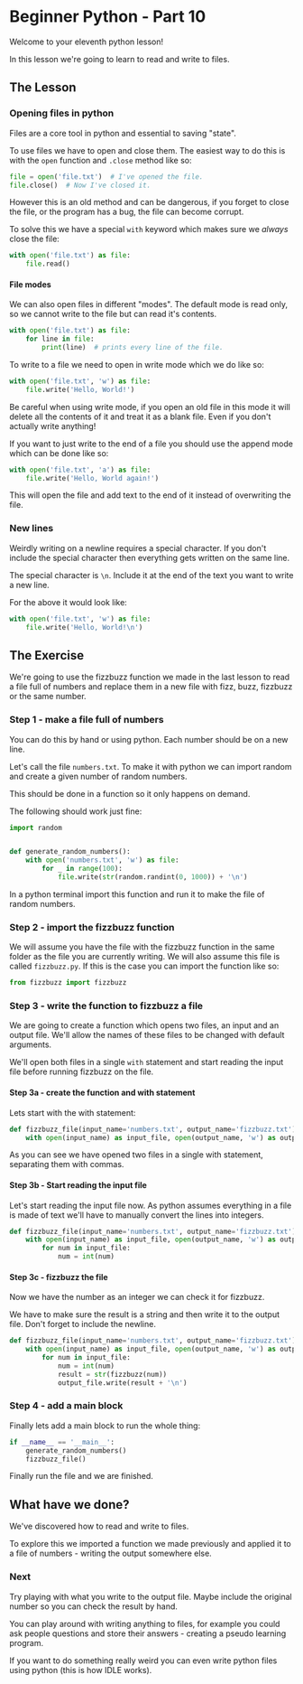 # Beginner Python - Part 10

Welcome to your eleventh python lesson!

In this lesson we're going to learn to read and write to files.

## The Lesson

### Opening files in python

Files are a core tool in python and essential to saving "state".

To use files we have to open and close them. The easiest way to do
this is with the `open` function and `.close` method like so:

```python
file = open('file.txt')  # I've opened the file.
file.close()  # Now I've closed it.
```

However this is an old method and can be dangerous, if you forget to
close the file, or the program has a bug, the file can become corrupt.

To solve this we have a special `with` keyword which makes sure we
_always_ close the file:

```python
with open('file.txt') as file:
    file.read()
```

#### File modes
We can also open files in different "modes". The default mode is read 
only, so we cannot write to the file but can read it's contents.

```python
with open('file.txt') as file:
    for line in file:
        print(line)  # prints every line of the file.
```

To write to a file we need to open in write mode which we do like so:

```python
with open('file.txt', 'w') as file:
    file.write('Hello, World!')
```

Be careful when using write mode, if you open an old file in this mode
it will delete all the contents of it and treat it as a blank file. Even
if you don't actually write anything!

If you want to just write to the end of a file you should use the append mode
which can be done like so:

```python
with open('file.txt', 'a') as file:
    file.write('Hello, World again!')
```

This will open the file and add text to the end of it instead of overwriting 
the file.

### New lines

Weirdly writing on a newline requires a special character. If you don't
include the special character then everything gets written on the same line.

The special character is `\n`. Include it at the end of the text you want
to write a new line.

For the above it would look like:

```python
with open('file.txt', 'w') as file:
    file.write('Hello, World!\n')
```

## The Exercise

We're going to use the fizzbuzz function we made in the last lesson to read
a file full of numbers and replace them in a new file with fizz, buzz, fizzbuzz
or the same number.

### Step 1 - make a file full of numbers

You can do this by hand or using python. Each number should be on a new line.

Let's call the file `numbers.txt`. To make it with python we can import random
and create a given number of random numbers.

This should be done in a function so it only happens on demand.

The following should work just fine:

```python
import random


def generate_random_numbers():
    with open('numbers.txt', 'w') as file:
        for _ in range(100):
            file.write(str(random.randint(0, 1000)) + '\n')
```

In a python terminal import this function and run it to make the file of 
random numbers.

### Step 2 - import the fizzbuzz function

We will assume you have the file with the fizzbuzz function in the same folder as 
the file you are currently writing. We will also assume this file is called 
`fizzbuzz.py`. If this is the case you can import the function like so:

```python
from fizzbuzz import fizzbuzz
```

### Step 3 - write the function to fizzbuzz a file

We are going to create a function which opens two files, an input
and an output file. We'll allow the names of these files to be changed with
default arguments.

We'll open both files in a single `with` statement and start reading the input
file before running fizzbuzz on the file.

#### Step 3a - create the function and with statement

Lets start with the with statement:

```python
def fizzbuzz_file(input_name='numbers.txt', output_name='fizzbuzz.txt'):
    with open(input_name) as input_file, open(output_name, 'w') as output_file:
```

As you can see we have opened two files in a single with statement, separating
them with commas.

#### Step 3b - Start reading the input file

Let's start reading the input file now. As python assumes everything in a file
is made of text we'll have to manually convert the lines into integers.

```python
def fizzbuzz_file(input_name='numbers.txt', output_name='fizzbuzz.txt'):
    with open(input_name) as input_file, open(output_name, 'w') as output_file:
        for num in input_file:
            num = int(num)
```

#### Step 3c - fizzbuzz the file

Now we have the number as an integer we can check it for fizzbuzz.

We have to make sure the result is a string and then write it to the output
file. Don't forget to include the newline.

```python
def fizzbuzz_file(input_name='numbers.txt', output_name='fizzbuzz.txt'):
    with open(input_name) as input_file, open(output_name, 'w') as output_file:
        for num in input_file:
            num = int(num)
            result = str(fizzbuzz(num))
            output_file.write(result + '\n')
```

### Step 4 - add a main block

Finally lets add a main block to run the whole thing:

```python
if __name__ == '__main__':
    generate_random_numbers()
    fizzbuzz_file()
```

Finally run the file and we are finished.

## What have we done?

We've discovered how to read and write to files.

To explore this we imported a function we made previously and applied it
to a file of numbers - writing the output somewhere else.

### Next

Try playing with what you write to the output file. Maybe include the 
original number so you can check the result by hand.

You can play around with writing anything to files, for example 
you could ask people questions and store their answers - creating
a pseudo learning program.

If you want to do something really weird you can even write python files
using python (this is how IDLE works).